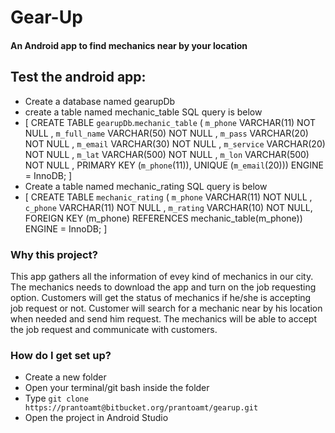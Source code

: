 # Gear-Up #

#### An Android app to find mechanics near by your location ####

## Test the android app: ##
* Create a database named gearupDb
* create a table named mechanic_table SQL query is below 
* [ CREATE TABLE `gearupDb`.`mechanic_table` ( `m_phone` VARCHAR(11) NOT NULL , `m_full_name` VARCHAR(50) NOT NULL , `m_pass` VARCHAR(20) NOT NULL , `m_email` VARCHAR(30) NOT NULL , `m_service` VARCHAR(20) NOT NULL , `m_lat` VARCHAR(500) NOT NULL , `m_lon` VARCHAR(500) NOT NULL , PRIMARY KEY (`m_phone`(11)), UNIQUE (`m_email`(20))) ENGINE = InnoDB;  ]
* Create a table named mechanic_rating SQL query is below
* [  CREATE TABLE `mechanic_rating` ( `m_phone` VARCHAR(11) NOT NULL ,  `c_phone` VARCHAR(11) NOT NULL ,  `m_rating` VARCHAR(10) NOT NULL, FOREIGN KEY (m_phone) REFERENCES mechanic_table(m_phone)) ENGINE = InnoDB;  ]


### Why this project? ###

  This app gathers all the information of evey kind of mechanics in our city. The mechanics needs to download the app and turn on the job requesting
  option. Customers will get the status of mechanics if he/she is accepting job request or not. Customer will search for a mechanic near by his location when needed and send him 
  request. The mechanics will be able to accept the job request and communicate with customers. 

### How do I get set up? ###

* Create a new folder
* Open your terminal/git bash inside the folder
* Type `git clone https://prantoamt@bitbucket.org/prantoamt/gearup.git`
* Open the project in Android Studio